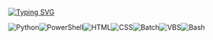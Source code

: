 [![Typing SVG](https://readme-typing-svg.demolab.com/?lines=CaliNux;Software+AI+Malware)](https://git.io/typing-svg)

![Python](https://img.shields.io/badge/-Python-black?style=flat-square&logo=python)![PowerShell](https://img.shields.io/badge/-PowerShell-black?style=flat-square&logo=powershell)![HTML](https://img.shields.io/badge/-HTML-black?style=flat-square&logo=html5)![CSS](https://img.shields.io/badge/-CSS-black?style=flat-square&logo=css3)![Batch](https://img.shields.io/badge/-Batch-black?style=flat-square&logo=windows)![VBS](https://img.shields.io/badge/-VBS-black?style=flat-square&logo=vbs)![Bash](https://img.shields.io/badge/-Bash-black?style=flat-square&logo=gnu-bash)
